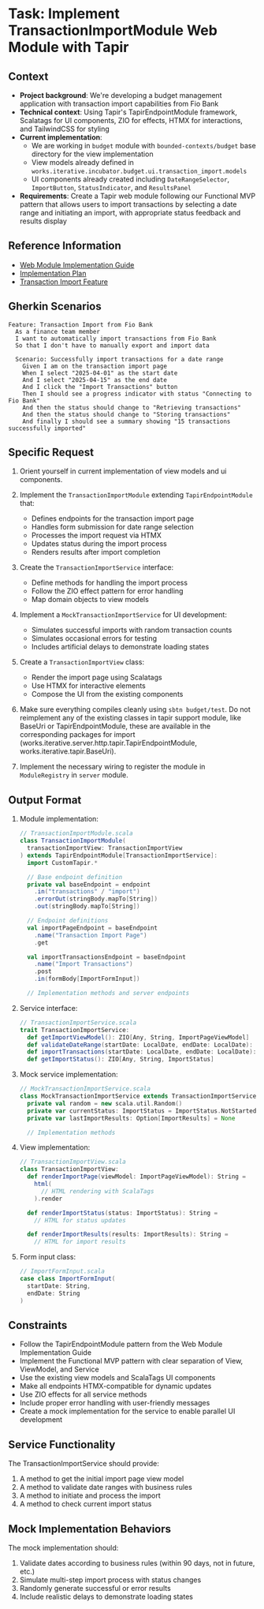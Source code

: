 # Task: Implement TransactionImportModule Web Module with Tapir

## Context
- **Project background**: We're developing a budget management application with transaction import capabilities from Fio Bank
- **Technical context**: Using Tapir's TapirEndpointModule framework, Scalatags for UI components, ZIO for effects, HTMX for interactions, and TailwindCSS for styling
- **Current implementation**:
  - We are working in `budget` module with `bounded-contexts/budget` base directory for the view implementation
  - View models already defined in `works.iterative.incubator.budget.ui.transaction_import.models`
  - UI components already created including `DateRangeSelector`, `ImportButton`, `StatusIndicator`, and `ResultsPanel`
- **Requirements**: Create a Tapir web module following our Functional MVP pattern that allows users to import transactions by selecting a date range and initiating an import, with appropriate status feedback and results display

## Reference Information
- [Web Module Implementation Guide](/ai-context/architecture/guides/web_module_implementation_guide.md)
- [Implementation Plan](/features/BUDGET-001/VS001/implementation_plan.md)
- [Transaction Import Feature](/features/BUDGET-001/VS001/scenarios/transaction_import.feature)

## Gherkin Scenarios
```gherkin
Feature: Transaction Import from Fio Bank
  As a finance team member
  I want to automatically import transactions from Fio Bank
  So that I don't have to manually export and import data

  Scenario: Successfully import transactions for a date range
    Given I am on the transaction import page
    When I select "2025-04-01" as the start date
    And I select "2025-04-15" as the end date
    And I click the "Import Transactions" button
    Then I should see a progress indicator with status "Connecting to Fio Bank"
    And then the status should change to "Retrieving transactions"
    And then the status should change to "Storing transactions"
    And finally I should see a summary showing "15 transactions successfully imported"
```

## Specific Request
1. Orient yourself in current implementation of view models and ui components.

2. Implement the `TransactionImportModule` extending `TapirEndpointModule` that:
   - Defines endpoints for the transaction import page
   - Handles form submission for date range selection
   - Processes the import request via HTMX
   - Updates status during the import process
   - Renders results after import completion

3. Create the `TransactionImportService` interface:
   - Define methods for handling the import process
   - Follow the ZIO effect pattern for error handling
   - Map domain objects to view models

4. Implement a `MockTransactionImportService` for UI development:
   - Simulates successful imports with random transaction counts
   - Simulates occasional errors for testing
   - Includes artificial delays to demonstrate loading states

5. Create a `TransactionImportView` class:
   - Render the import page using Scalatags
   - Use HTMX for interactive elements
   - Compose the UI from the existing components

6. Make sure everything compiles cleanly using `sbtn budget/test`. Do not reimplement any of the existing classes in tapir support module, like BaseUri or TapirEndpointModule, these are available in the corresponding packages for import (works.iterative.server.http.tapir.TapirEndpointModule, works.iterative.tapir.BaseUri).

7. Implement the necessary wiring to register the module in `ModuleRegistry` in `server` module.

## Output Format
1. Module implementation:
   ```scala
   // TransactionImportModule.scala
   class TransactionImportModule(
     transactionImportView: TransactionImportView
   ) extends TapirEndpointModule[TransactionImportService]:
     import CustomTapir.*

     // Base endpoint definition
     private val baseEndpoint = endpoint
       .in("transactions" / "import")
       .errorOut(stringBody.mapTo[String])
       .out(stringBody.mapTo[String])

     // Endpoint definitions
     val importPageEndpoint = baseEndpoint
       .name("Transaction Import Page")
       .get

     val importTransactionsEndpoint = baseEndpoint
       .name("Import Transactions")
       .post
       .in(formBody[ImportFormInput])

     // Implementation methods and server endpoints
   ```

2. Service interface:
   ```scala
   // TransactionImportService.scala
   trait TransactionImportService:
     def getImportViewModel(): ZIO[Any, String, ImportPageViewModel]
     def validateDateRange(startDate: LocalDate, endDate: LocalDate): ZIO[Any, String, Either[String, Unit]]
     def importTransactions(startDate: LocalDate, endDate: LocalDate): ZIO[Any, String, ImportResults]
     def getImportStatus(): ZIO[Any, String, ImportStatus]
   ```

3. Mock service implementation:
   ```scala
   // MockTransactionImportService.scala
   class MockTransactionImportService extends TransactionImportService:
     private val random = new scala.util.Random()
     private var currentStatus: ImportStatus = ImportStatus.NotStarted
     private var lastImportResults: Option[ImportResults] = None

     // Implementation methods
   ```

4. View implementation:
   ```scala
   // TransactionImportView.scala
   class TransactionImportView:
     def renderImportPage(viewModel: ImportPageViewModel): String =
       html(
         // HTML rendering with ScalaTags
       ).render

     def renderImportStatus(status: ImportStatus): String =
       // HTML for status updates

     def renderImportResults(results: ImportResults): String =
       // HTML for import results
   ```

5. Form input class:
   ```scala
   // ImportFormInput.scala
   case class ImportFormInput(
     startDate: String,
     endDate: String
   )
   ```

## Constraints
- Follow the TapirEndpointModule pattern from the Web Module Implementation Guide
- Implement the Functional MVP pattern with clear separation of View, ViewModel, and Service
- Use the existing view models and ScalaTags UI components
- Make all endpoints HTMX-compatible for dynamic updates
- Use ZIO effects for all service methods
- Include proper error handling with user-friendly messages
- Create a mock implementation for the service to enable parallel UI development

## Service Functionality
The TransactionImportService should provide:
1. A method to get the initial import page view model
2. A method to validate date ranges with business rules
3. A method to initiate and process the import
4. A method to check current import status

## Mock Implementation Behaviors
The mock implementation should:
1. Validate dates according to business rules (within 90 days, not in future, etc.)
2. Simulate multi-step import process with status changes
3. Randomly generate successful or error results
4. Include realistic delays to demonstrate loading states
